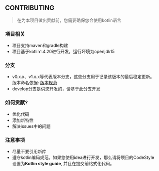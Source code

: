 ## CONTRIBUTING

> 在为本项目做出贡献前，您需要确保您会使用kotlin语言

### 项目相关
- 项目支持maven和gradle构建
- 项目基于kotlin1.4.20进行开发，运行坏境为openjdk15

### 分支
- v0.x.x、v1.x.x等代表版本分支，这些分支用于记录该版本的最后稳定更新。
  版本命名依据: [版本规范](./docs/版本规范.md)
- develop分支是供您开发的，请基于此分支开发

### 如何贡献?
- 优化代码
- 添加新特性
- 解决issues中的问题

### 注意事项
- 尽量不要引用新库
- 遵守kotlin编码规范。如果您使用idea进行开发，那么请将项目的CodeStyle设置为**Kotlin style guide**,
并且在提交前格式化代码。